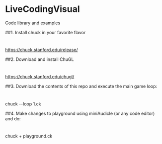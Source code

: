 # LiveCodingVisual
Code library and examples 


##1. Install chuck in your favorite flavor
#
https://chuck.stanford.edu/release/

##2. Download and install ChuGL
#
https://chuck.stanford.edu/chugl/

##3. Download the contents of this repo and execute the main game loop:
#
chuck --loop 1.ck

##4. Make changes to playground using miniAudicle (or any code editor) and do:
#
chuck + playground.ck
